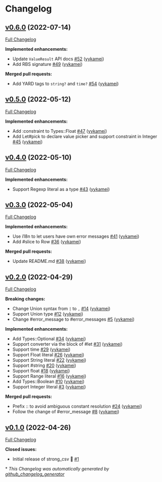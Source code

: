 # Changelog

## [v0.6.0](https://github.com/yykamei/strong_csv/tree/v0.6.0) (2022-07-14)

[Full Changelog](https://github.com/yykamei/strong_csv/compare/v0.5.0...v0.6.0)

**Implemented enhancements:**

- Update `ValueResult` API docs [\#52](https://github.com/yykamei/strong_csv/pull/52) ([yykamei](https://github.com/yykamei))
- Add RBS signature [\#49](https://github.com/yykamei/strong_csv/pull/49) ([yykamei](https://github.com/yykamei))

**Merged pull requests:**

- Add YARD tags to `string?` and `time?` [\#54](https://github.com/yykamei/strong_csv/pull/54) ([yykamei](https://github.com/yykamei))

## [v0.5.0](https://github.com/yykamei/strong_csv/tree/v0.5.0) (2022-05-12)

[Full Changelog](https://github.com/yykamei/strong_csv/compare/v0.4.0...v0.5.0)

**Implemented enhancements:**

- Add :constraint to Types::Float [\#47](https://github.com/yykamei/strong_csv/pull/47) ([yykamei](https://github.com/yykamei))
- Add Let\#pick to declare value picker and support constraint in Integer [\#45](https://github.com/yykamei/strong_csv/pull/45) ([yykamei](https://github.com/yykamei))

## [v0.4.0](https://github.com/yykamei/strong_csv/tree/v0.4.0) (2022-05-10)

[Full Changelog](https://github.com/yykamei/strong_csv/compare/v0.3.0...v0.4.0)

**Implemented enhancements:**

- Support Regexp literal as a type [\#43](https://github.com/yykamei/strong_csv/pull/43) ([yykamei](https://github.com/yykamei))

## [v0.3.0](https://github.com/yykamei/strong_csv/tree/v0.3.0) (2022-05-04)

[Full Changelog](https://github.com/yykamei/strong_csv/compare/v0.2.0...v0.3.0)

**Implemented enhancements:**

- Use i18n to let users have own error messages [\#41](https://github.com/yykamei/strong_csv/pull/41) ([yykamei](https://github.com/yykamei))
- Add \#slice to Row [\#36](https://github.com/yykamei/strong_csv/pull/36) ([yykamei](https://github.com/yykamei))

**Merged pull requests:**

- Update README.md [\#38](https://github.com/yykamei/strong_csv/pull/38) ([yykamei](https://github.com/yykamei))

## [v0.2.0](https://github.com/yykamei/strong_csv/tree/v0.2.0) (2022-04-29)

[Full Changelog](https://github.com/yykamei/strong_csv/compare/v0.1.0...v0.2.0)

**Breaking changes:**

- Change Union syntax from `|` to `,` [\#14](https://github.com/yykamei/strong_csv/pull/14) ([yykamei](https://github.com/yykamei))
- Support Union type [\#12](https://github.com/yykamei/strong_csv/pull/12) ([yykamei](https://github.com/yykamei))
- Change \#error\_message to \#error\_messages [\#5](https://github.com/yykamei/strong_csv/pull/5) ([yykamei](https://github.com/yykamei))

**Implemented enhancements:**

- Add Types::Optional [\#34](https://github.com/yykamei/strong_csv/pull/34) ([yykamei](https://github.com/yykamei))
- Support converter via the block of \#let [\#31](https://github.com/yykamei/strong_csv/pull/31) ([yykamei](https://github.com/yykamei))
- Support time [\#29](https://github.com/yykamei/strong_csv/pull/29) ([yykamei](https://github.com/yykamei))
- Support Float literal [\#26](https://github.com/yykamei/strong_csv/pull/26) ([yykamei](https://github.com/yykamei))
- Support String literal [\#22](https://github.com/yykamei/strong_csv/pull/22) ([yykamei](https://github.com/yykamei))
- Support \#string [\#20](https://github.com/yykamei/strong_csv/pull/20) ([yykamei](https://github.com/yykamei))
- Support float [\#18](https://github.com/yykamei/strong_csv/pull/18) ([yykamei](https://github.com/yykamei))
- Support Range literal [\#16](https://github.com/yykamei/strong_csv/pull/16) ([yykamei](https://github.com/yykamei))
- Add Types::Boolean [\#10](https://github.com/yykamei/strong_csv/pull/10) ([yykamei](https://github.com/yykamei))
- Support Integer literal [\#3](https://github.com/yykamei/strong_csv/pull/3) ([yykamei](https://github.com/yykamei))

**Merged pull requests:**

- Prefix :: to avoid ambiguous constant resolution [\#24](https://github.com/yykamei/strong_csv/pull/24) ([yykamei](https://github.com/yykamei))
- Follow the change of \#error\_message [\#8](https://github.com/yykamei/strong_csv/pull/8) ([yykamei](https://github.com/yykamei))

## [v0.1.0](https://github.com/yykamei/strong_csv/tree/v0.1.0) (2022-04-26)

[Full Changelog](https://github.com/yykamei/strong_csv/compare/cd7d208cbc748378fa240bcbe9109d38e9c534bb...v0.1.0)

**Closed issues:**

- Initial release of strong\_csv 🎉 [\#1](https://github.com/yykamei/strong_csv/issues/1)



\* *This Changelog was automatically generated by [github_changelog_generator](https://github.com/github-changelog-generator/github-changelog-generator)*
